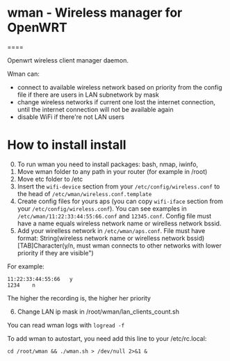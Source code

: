 # wman - Wireless manager for OpenWRT
====

Openwrt wireless client manager daemon. 

Wman can:
* connect to available wireless network based on priority from the config file if there are users in LAN subnetwork by mask
* change wireless networks if current one lost the internet connection, until the internet connection will not be available again
* disable WiFi if there're not LAN users

# How to install install

0. To run wman you need to install packages: bash, nmap, iwinfo, 
1. Move wman folder to any path in your router (for example in /root)
2. Move etc folder to /etc
3. Insert the `wifi-device` section from your `/etc/config/wireless.conf` to the head of `/etc/wman/wireless.conf.template`
4. Create config files for yours aps (you can copy `wifi-iface` section from your `/etc/config/wireless.conf`). You can see examples in `/etc/wman/11:22:33:44:55:66.conf` and `12345.conf`. Config file must have a name equals wireless network name or wirelless network bssid.
5. Add your wirelless network in `/etc/wman/aps.conf`. 
File must have format: String(wireless network name or wirelless network bssid)[TAB]Character(y/n, must wman connects to other networks with lower priority if they are visible")

For example:
```
11:22:33:44:55:66	y
1234	n
```

The higher the recording is, the higher her priority

6. Change LAN ip mask in /root/wman/lan_clients_count.sh

You can read wman logs with `logread -f`

To add wman to autostart, you need add this line to your /etc/rc.local:
```
cd /root/wman && ./wman.sh > /dev/null 2>&1 &
```